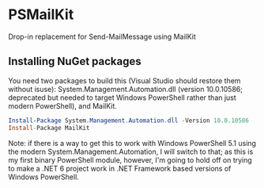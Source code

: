 # PSMailKit

Drop-in replacement for Send-MailMessage using MailKit

## Installing NuGet packages

You need two packages to build this (Visual Studio should restore them without isuse): System.Management.Automation.dll (version
10.0.10586; deprecated but needed to target Windows PowerShell rather than just modern PowerShell), and MailKit.

```powershell
Install-Package System.Management.Automation.dll -Version 10.0.10586
Install-Package MailKit
```

Note: if there is a way to get this to work with Windows PowerShell 5.1 using the modern System.Management.Automation, I will switch
to that; as this is my first binary PowerShell module, however, I'm going to hold off on trying to make a .NET 6 project work in
.NET Framework based versions of Windows PowerShell.
